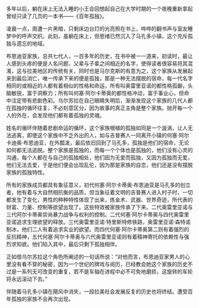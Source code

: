 
多年以后，躺在床上无法入睡的小王会回想起自己在大学时期的一个夜晚重新拿起曾经只读了几页的一本书——《百年孤独》。

凌晨一点，周遭一片黑暗，只剩床边台灯的光亮照在书上，哗哗的翻书声与室友睡梦中的呼声交织。此刻，虽躺在床上，但思绪已然沉入了马孔多小镇，这个充斥孤独与遗忘的地域。

布恩迪亚家族，总共七代人，一百多年的历史，在书中被一一道来，初读时，最让人感到头疼的便是人名问题，父辈与子辈之间相近的名字，使得读者很容易将其混淆，这与拉美地区的传统有关，同时也是马尔克斯的有意为之，这个家族从发展起来到最后消亡，唯一传承下来的便是孤独，那是一种无法摆脱的宿命，每一代名字相同的或相近的人都有着相似的性格和命运，所有叫奥雷里亚诺的都性格孤僻，头脑敏锐，富于洞察力；所有叫何塞·阿尔卡蒂奥的都性格冲动，富于事业心，但命中注定带有悲剧色彩。乌尔苏拉在自己眼睛失明后，渐渐发现这个家族的几代人都在孤独的循环往复，不必刻意区分，因为故事的真正主角是整个家族。抛开每一个人的外在，会发现他们都有着孤独的灵魂。

姓名的循环伴随着悲剧命运的循环，这个家族根植的孤独如同是一个漩涡，让人无法逃离，即使这个家族中不乏外出的人，如与吉普赛人一同离开小镇的何塞·阿尔卡迪奥·布恩迪亚，在外瓢泼，最后依旧回到了马孔多，孤独是他们的宿命，无论如何都无法逃脱。整个家族是孤独的，而每一个个体也是孤独的，他们没有心灵的沟通，每个人都在与自己的孤独相处，他们因为无爱而孤独，又因为孤独而无爱。他们无法去爱，于是他们便会出现乱伦，因为那是家族的自恋，他们还是没有摆脱家族的孤独特性。

所有的家族成员都具有象征意义，初代何塞·阿尔卡蒂奥·布恩迪亚是马孔多的创立者，他有着与大自然相抗衡的品质，但当象征着文明的吉普赛人进入村子时，一切都发生了变化，男性的种种特性体现了出来，炼金术、武器、世界奇迹，所代表的财富、力量、控制等欲望出现了。这些特效被家族传承了下来。二代奥雷里亚诺与三代阿尔卡蒂奥崇尚暴力战争与权利的控制。二代何塞·阿尔卡蒂奥与四代奥雷里亚诺追求生理欲望的释放。三代奥雷里亚诺·特里斯特修铁路，奥雷里亚诺·森特诺制冰，他们二人有着追求实业的欲望。而四代何塞·阿尔卡蒂奥第二则有着强烈的反抗精神，五代何塞·阿尔卡蒂奥与六代奥雷里亚诺则有着精神寄托的依赖性与强烈求知欲。他们陷入其中，最后只剩下孤独相伴。

正如借乌尔苏拉这个角色所阐述的一句话所说：“对他而言，布恩迪亚家男人的心里没有看不穿的秘密，因为一个世纪的牌戏与阅历，已经教会她这个家族的历史不过是一系列无可改变的重复，若不是车轴在进程中必不可免地磨损，这旋转的车轮将永远滚动下去。”

伴随着马孔多小镇在飓风中消失，一段拉美社会发展反复的历史也将终结。遭受百年孤独的家族不会再次出现。
